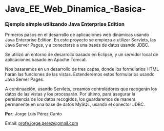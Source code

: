 # Java_EE_Web_Dinamica_-Basica-

### Ejemplo simple utilizando Java Enterprise Edition

Primeros pasos en el desarrollo de aplicaciones web dinámicas usando Java Enterprise Edition. 
En este proyecto se empieza a utilizar Servlets, las Java Server Pages, y a conectarse a una bases de datos usando JDBC. 

Se utilizó un entorno de desarrollo basado en Eclipse, y un servidor local de aplicaciones basado en Apache Tomcat. 

Nos basaremos en un desarrollo de tres capas, donde los formularios HTML harán las funciones de las vistas. Extenderemos estos formularios usando Java Server Pages.

A continuación, usando Servlets, creamos controladores que recogerán los datos de las vistas y los procesarán. Por último, para asegurar la persistencia de los datos recogidos, los guardaremos de manera permanente en una base de datos MySQL, usando el conector JDBC.

**Por:** Jorge Luis Pérez Canto

Email: profe.jorge.perez@gmail.com
